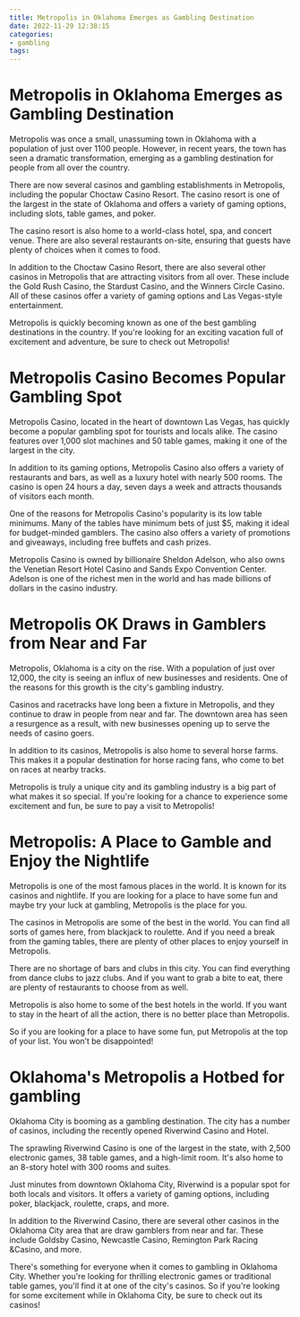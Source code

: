 ```yaml
---
title: Metropolis in Oklahoma Emerges as Gambling Destination
date: 2022-11-29 12:38:15
categories:
- gambling
tags:
---
```



#  Metropolis in Oklahoma Emerges as Gambling Destination

Metropolis was once a small, unassuming town in Oklahoma with a population of just over 1100 people. However, in recent years, the town has seen a dramatic transformation, emerging as a gambling destination for people from all over the country.

There are now several casinos and gambling establishments in Metropolis, including the popular Choctaw Casino Resort. The casino resort is one of the largest in the state of Oklahoma and offers a variety of gaming options, including slots, table games, and poker.

The casino resort is also home to a world-class hotel, spa, and concert venue. There are also several restaurants on-site, ensuring that guests have plenty of choices when it comes to food.

In addition to the Choctaw Casino Resort, there are also several other casinos in Metropolis that are attracting visitors from all over. These include the Gold Rush Casino, the Stardust Casino, and the Winners Circle Casino. All of these casinos offer a variety of gaming options and Las Vegas-style entertainment.

Metropolis is quickly becoming known as one of the best gambling destinations in the country. If you're looking for an exciting vacation full of excitement and adventure, be sure to check out Metropolis!

#  Metropolis Casino Becomes Popular Gambling Spot

Metropolis Casino, located in the heart of downtown Las Vegas, has quickly become a popular gambling spot for tourists and locals alike. The casino features over 1,000 slot machines and 50 table games, making it one of the largest in the city.

In addition to its gaming options, Metropolis Casino also offers a variety of restaurants and bars, as well as a luxury hotel with nearly 500 rooms. The casino is open 24 hours a day, seven days a week and attracts thousands of visitors each month.

One of the reasons for Metropolis Casino's popularity is its low table minimums. Many of the tables have minimum bets of just $5, making it ideal for budget-minded gamblers. The casino also offers a variety of promotions and giveaways, including free buffets and cash prizes.

Metropolis Casino is owned by billionaire Sheldon Adelson, who also owns the Venetian Resort Hotel Casino and Sands Expo Convention Center. Adelson is one of the richest men in the world and has made billions of dollars in the casino industry.

# Metropolis OK Draws in Gamblers from Near and Far

Metropolis, Oklahoma is a city on the rise. With a population of just over 12,000, the city is seeing an influx of new businesses and residents. One of the reasons for this growth is the city's gambling industry.

Casinos and racetracks have long been a fixture in Metropolis, and they continue to draw in people from near and far. The downtown area has seen a resurgence as a result, with new businesses opening up to serve the needs of casino goers.

In addition to its casinos, Metropolis is also home to several horse farms. This makes it a popular destination for horse racing fans, who come to bet on races at nearby tracks.

Metropolis is truly a unique city and its gambling industry is a big part of what makes it so special. If you're looking for a chance to experience some excitement and fun, be sure to pay a visit to Metropolis!

# Metropolis: A Place to Gamble and Enjoy the Nightlife

Metropolis is one of the most famous places in the world. It is known for its casinos and nightlife. If you are looking for a place to have some fun and maybe try your luck at gambling, Metropolis is the place for you.

The casinos in Metropolis are some of the best in the world. You can find all sorts of games here, from blackjack to roulette. And if you need a break from the gaming tables, there are plenty of other places to enjoy yourself in Metropolis.

There are no shortage of bars and clubs in this city. You can find everything from dance clubs to jazz clubs. And if you want to grab a bite to eat, there are plenty of restaurants to choose from as well.

Metropolis is also home to some of the best hotels in the world. If you want to stay in the heart of all the action, there is no better place than Metropolis.

So if you are looking for a place to have some fun, put Metropolis at the top of your list. You won’t be disappointed!

# Oklahoma's Metropolis a Hotbed for gambling

Oklahoma City is booming as a gambling destination. The city has a number of casinos, including the recently opened Riverwind Casino and Hotel.

The sprawling Riverwind Casino is one of the largest in the state, with 2,500 electronic games, 38 table games, and a high-limit room. It's also home to an 8-story hotel with 300 rooms and suites.

Just minutes from downtown Oklahoma City, Riverwind is a popular spot for both locals and visitors. It offers a variety of gaming options, including poker, blackjack, roulette, craps, and more.

In addition to the Riverwind Casino, there are several other casinos in the Oklahoma City area that are draw gamblers from near and far. These include Goldsby Casino, Newcastle Casino, Remington Park Racing &Casino, and more.

There's something for everyone when it comes to gambling in Oklahoma City. Whether you're looking for thrilling electronic games or traditional table games, you'll find it at one of the city's casinos. So if you're looking for some excitement while in Oklahoma City, be sure to check out its casinos!